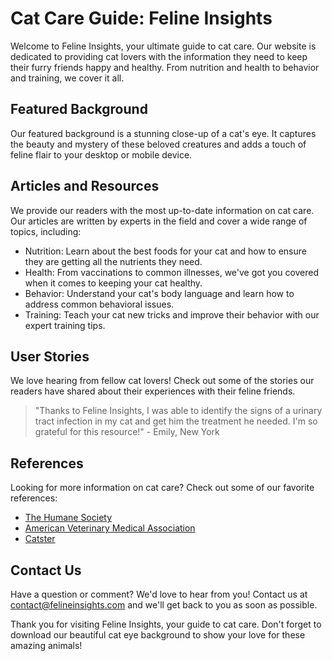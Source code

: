 <!--font:Montserrat-->

# Cat Care Guide: Feline Insights

Welcome to Feline Insights, your ultimate guide to cat care. Our website is dedicated to providing cat lovers with the information they need to keep their furry friends happy and healthy. From nutrition and health to behavior and training, we cover it all.

## Featured Background

Our featured background is a stunning close-up of a cat's eye. It captures the beauty and mystery of these beloved creatures and adds a touch of feline flair to your desktop or mobile device.

## Articles and Resources

We provide our readers with the most up-to-date information on cat care. Our articles are written by experts in the field and cover a wide range of topics, including:

- Nutrition: Learn about the best foods for your cat and how to ensure they are getting all the nutrients they need.
- Health: From vaccinations to common illnesses, we've got you covered when it comes to keeping your cat healthy.
- Behavior: Understand your cat's body language and learn how to address common behavioral issues.
- Training: Teach your cat new tricks and improve their behavior with our expert training tips.

## User Stories

We love hearing from fellow cat lovers! Check out some of the stories our readers have shared about their experiences with their feline friends.

> "Thanks to Feline Insights, I was able to identify the signs of a urinary tract infection in my cat and get him the treatment he needed. I'm so grateful for this resource!" - Emily, New York

## References

Looking for more information on cat care? Check out some of our favorite references:

- [The Humane Society](#)
- [American Veterinary Medical Association](#)
- [Catster](#)

## Contact Us

Have a question or comment? We'd love to hear from you! Contact us at [contact@felineinsights.com](mailto:contact@felineinsights.com) and we'll get back to you as soon as possible.

Thank you for visiting Feline Insights, your guide to cat care. Don't forget to download our beautiful cat eye background to show your love for these amazing animals!

<!--

Write me content for website with wallpaper which alt text is:

"A close-up of a cat’s eye"

The name/title of the page should not be 1:1 copy of the alt text but rather a real content of the website which is using this wallpaper.

- Use markdown format 
- Start with heading
- Heading should be short and concise
- The content should look like a real website 
- The website should not be about the wallpaper, wallpaper is just a related background
- Heading should be contain work "wallpaper" or "background"
- Include real sections like references, contact, user stories, etc. use things relevant to the page purpose.
- Feel free to use structure like headings, bullets, numbering, blockquotes, paragraphs, horizontal lines, etc.
- You can use formatting like bold or _italic_
- You can include UTF-8 emojis
- Links should be only #hash anchors (and you can refer to the document itself)
- Do not include images


---


# Feline Insights: A Wallpaper for Cat Lovers

Welcome to Feline Insights, a website dedicated to providing cat lovers with all the information they need to keep their furry friends happy and healthy. Our website is designed to be a one-stop-shop for all things feline-related, from nutrition and health to behavior and training.

## About our Wallpaper

Our wallpaper features a close-up of a cat's eye, capturing the beauty and mystery of these beloved creatures. Whether you're a cat owner or simply a fan of felines, this wallpaper is the perfect addition to your desktop or mobile device.

## Articles and Resources

At Feline Insights, we strive to provide our readers with the most up-to-date information on cat care. Our articles cover a wide range of topics, including:

- Nutrition: Learn about the best foods for your cat and how to ensure they are getting all the nutrients they need.
- Health: From vaccinations to common illnesses, we've got you covered when it comes to keeping your cat healthy.
- Behavior: Understand your cat's body language and learn how to address common behavioral issues.
- Training: Teach your cat new tricks and improve their behavior with our expert training tips.

## User Stories

We love hearing from fellow cat lovers! Check out some of the stories our readers have shared about their experiences with their feline friends.

> "I adopted my cat, Luna, from a shelter two years ago. Thanks to the resources on Feline Insights, I was able to give her the best possible care and she's now a happy and healthy member of our family." - Sarah, California

## References

Looking for more information on cat care? Check out some of our favorite references:

- [The Humane Society](#)
- [American Veterinary Medical Association](#)
- [Catster](#)

## Contact Us

Have a question or comment? We'd love to hear from you! Contact us at [contact@felineinsights.com](mailto:contact@felineinsights.com) and we'll get back to you as soon as possible.

Thank you for visiting Feline Insights, your go-to source for all things cat-related. Don't forget to download our beautiful cat eye wallpaper to show your love for these amazing animals!


---


Heading should not include word "wallpaper". The website should not be about the wallpaper itself, wallpaper is just a related background, rewrite whole content.


---


# Feline Insights: Your Ultimate Guide to Cat Care

Welcome to Feline Insights, your go-to source for all things feline-related. Our website is dedicated to providing cat lovers with the information they need to keep their furry friends happy and healthy. From nutrition and health to behavior and training, we cover it all.

## Our Featured Background

As a cat lover, you'll appreciate our featured background - a stunning close-up of a cat's eye. It captures the beauty and mystery of these beloved creatures and adds a touch of feline flair to your desktop or mobile device.

## Articles and Resources

At Feline Insights, we strive to provide our readers with the most up-to-date information on cat care. Our articles cover a wide range of topics, including:

- Nutrition: Learn about the best foods for your cat and how to ensure they are getting all the nutrients they need.
- Health: From vaccinations to common illnesses, we've got you covered when it comes to keeping your cat healthy.
- Behavior: Understand your cat's body language and learn how to address common behavioral issues.
- Training: Teach your cat new tricks and improve their behavior with our expert training tips.

## User Stories

We love hearing from fellow cat lovers! Check out some of the stories our readers have shared about their experiences with their feline friends.

> "Thanks to Feline Insights, I was able to identify the signs of a urinary tract infection in my cat and get him the treatment he needed. I'm so grateful for this resource!" - Emily, New York

## References

Looking for more information on cat care? Check out some of our favorite references:

- [The Humane Society](#)
- [American Veterinary Medical Association](#)
- [Catster](#)

## Contact Us

Have a question or comment? We'd love to hear from you! Contact us at [contact@felineinsights.com](mailto:contact@felineinsights.com) and we'll get back to you as soon as possible.

Thank you for visiting Feline Insights, your ultimate guide to cat care. Don't forget to download our beautiful cat eye background to show your love for these amazing animals!


---


Heading is too long, rewrite whole content.


---


# Feline Insights: Your Guide to Happy and Healthy Cats

Welcome to Feline Insights, your ultimate guide to cat care. Our website is dedicated to providing cat lovers with the information they need to keep their furry friends happy and healthy. From nutrition and health to behavior and training, we cover it all.

## Featured Background

As a cat lover, you'll appreciate our featured background - a stunning close-up of a cat's eye. It captures the beauty and mystery of these beloved creatures and adds a touch of feline flair to your desktop or mobile device.

## Articles and Resources

Our articles cover a wide range of topics, including:

- Nutrition: Learn about the best foods for your cat and how to ensure they are getting all the nutrients they need.
- Health: From vaccinations to common illnesses, we've got you covered when it comes to keeping your cat healthy.
- Behavior: Understand your cat's body language and learn how to address common behavioral issues.
- Training: Teach your cat new tricks and improve their behavior with our expert training tips.

We strive to provide our readers with the most up-to-date information on cat care. Our articles are written by experts in the field and are based on the latest research and best practices.

## User Stories

We love hearing from fellow cat lovers! Check out some of the stories our readers have shared about their experiences with their feline friends.

> "Thanks to Feline Insights, I was able to identify the signs of a urinary tract infection in my cat and get him the treatment he needed. I'm so grateful for this resource!" - Emily, New York

## References

Looking for more information on cat care? Check out some of our favorite references:

- [The Humane Society](#)
- [American Veterinary Medical Association](#)
- [Catster](#)

## Contact Us

Have a question or comment? We'd love to hear from you! Contact us at [contact@felineinsights.com](mailto:contact@felineinsights.com) and we'll get back to you as soon as possible.

Thank you for visiting Feline Insights, your guide to happy and healthy cats. Don't forget to download our beautiful cat eye background to show your love for these amazing animals!


---


Heading is too long, rewrite whole content.


---


# Feline Insights: Your Guide to Cat Care

Welcome to Feline Insights, your ultimate guide to cat care. Our website is dedicated to providing cat lovers with the information they need to keep their furry friends happy and healthy. From nutrition and health to behavior and training, we cover it all.

## Featured Background

Our featured background is a stunning close-up of a cat's eye. It captures the beauty and mystery of these beloved creatures and adds a touch of feline flair to your desktop or mobile device.

## Articles and Resources

We provide our readers with the most up-to-date information on cat care. Our articles are written by experts in the field and cover a wide range of topics, including:

- Nutrition: Learn about the best foods for your cat and how to ensure they are getting all the nutrients they need.
- Health: From vaccinations to common illnesses, we've got you covered when it comes to keeping your cat healthy.
- Behavior: Understand your cat's body language and learn how to address common behavioral issues.
- Training: Teach your cat new tricks and improve their behavior with our expert training tips.

## User Stories

We love hearing from fellow cat lovers! Check out some of the stories our readers have shared about their experiences with their feline friends.

> "Thanks to Feline Insights, I was able to identify the signs of a urinary tract infection in my cat and get him the treatment he needed. I'm so grateful for this resource!" - Emily, New York

## References

Looking for more information on cat care? Check out some of our favorite references:

- [The Humane Society](#)
- [American Veterinary Medical Association](#)
- [Catster](#)

## Contact Us

Have a question or comment? We'd love to hear from you! Contact us at [contact@felineinsights.com](mailto:contact@felineinsights.com) and we'll get back to you as soon as possible.

Thank you for visiting Feline Insights, your guide to cat care. Don't forget to download our beautiful cat eye background to show your love for these amazing animals!


---


Write me a Google font which is best fitting for the website.

Pick from the list:
- Open Sans
- Raleway
- Futura
- Great Vibes
- Lobster
- Playfair Display
- Orbitron
- Dancing Script
- Roboto
- Poppins
- Inter
- IBM Plex Sans
- Barlow Condensed
- Exo 2
- Montserrat
- Alegreya
- Lato


Write just the font name nothing else.


---


Montserrat

-->
